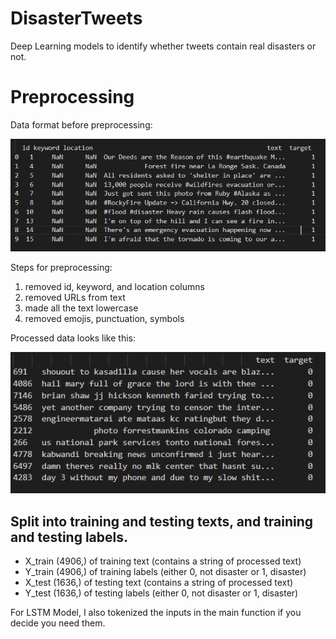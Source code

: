 # DisasterTweets
Deep Learning models to identify whether tweets contain real disasters or not.

# Preprocessing
Data format before preprocessing:

![Unprocessed Data](imgs/unprocesseddata.PNG)

Steps for preprocessing:
1. removed id, keyword, and location columns
2. removed URLs from text
3. made all the text lowercase
4. removed emojis, punctuation, symbols

Processed data looks like this:

![Unprocessed Data](imgs/processeddata.PNG)


## Split into training and testing texts, and training and testing labels.
- X_train (4906,) of training text (contains a string of processed text)
- Y_train (4906,) of training labels (either 0, not disaster or 1, disaster)
- X_test (1636,) of testing text (contains a string of processed text)
- Y_test (1636,) of testing labels (either 0, not disaster or 1, disaster)

For LSTM Model, I also tokenized the inputs in the main function if you decide you need them.
